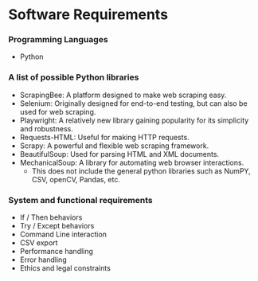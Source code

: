# Software Requirements
### Programming Languages
- Python

### A list of possible Python libraries 
- ScrapingBee: A platform designed to make web scraping easy.
- Selenium: Originally designed for end-to-end testing, but can also be used for web scraping.
- Playwright: A relatively new library gaining popularity for its simplicity and robustness.
- Requests-HTML: Useful for making HTTP requests.
- Scrapy: A powerful and flexible web scraping framework.
- BeautifulSoup: Used for parsing HTML and XML documents.
- MechanicalSoup: A library for automating web browser interactions.
  - This does not include the general python libraries such as NumPY, CSV, openCV, Pandas, etc.

### System and functional requirements
- If / Then behaviors
- Try / Except behaviors
- Command Line interaction
- CSV export
- Performance handling
- Error handling
- Ethics and legal constraints
